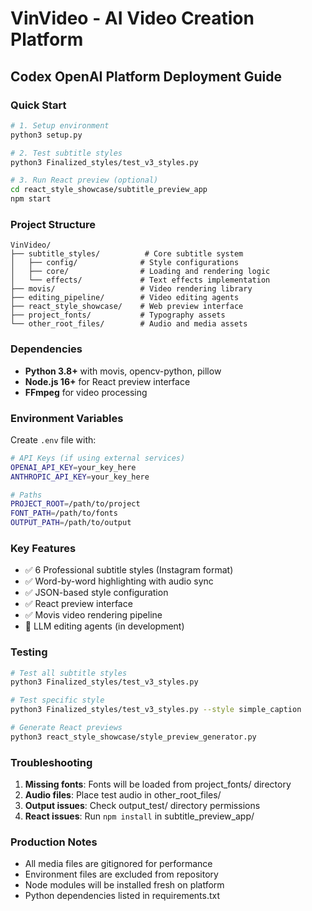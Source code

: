 # VinVideo - AI Video Creation Platform
## Codex OpenAI Platform Deployment Guide

### Quick Start
```bash
# 1. Setup environment
python3 setup.py

# 2. Test subtitle styles
python3 Finalized_styles/test_v3_styles.py

# 3. Run React preview (optional)
cd react_style_showcase/subtitle_preview_app
npm start
```

### Project Structure
```
VinVideo/
├── subtitle_styles/          # Core subtitle system
│   ├── config/              # Style configurations
│   ├── core/                # Loading and rendering logic
│   └── effects/             # Text effects implementation
├── movis/                   # Video rendering library
├── editing_pipeline/        # Video editing agents
├── react_style_showcase/    # Web preview interface
├── project_fonts/           # Typography assets
└── other_root_files/        # Audio and media assets
```

### Dependencies
- **Python 3.8+** with movis, opencv-python, pillow
- **Node.js 16+** for React preview interface
- **FFmpeg** for video processing

### Environment Variables
Create `.env` file with:
```bash
# API Keys (if using external services)
OPENAI_API_KEY=your_key_here
ANTHROPIC_API_KEY=your_key_here

# Paths
PROJECT_ROOT=/path/to/project
FONT_PATH=/path/to/fonts
OUTPUT_PATH=/path/to/output
```

### Key Features
- ✅ 6 Professional subtitle styles (Instagram format)
- ✅ Word-by-word highlighting with audio sync
- ✅ JSON-based style configuration
- ✅ React preview interface
- ✅ Movis video rendering pipeline
- 🚧 LLM editing agents (in development)

### Testing
```bash
# Test all subtitle styles
python3 Finalized_styles/test_v3_styles.py

# Test specific style
python3 Finalized_styles/test_v3_styles.py --style simple_caption

# Generate React previews
python3 react_style_showcase/style_preview_generator.py
```

### Troubleshooting
1. **Missing fonts**: Fonts will be loaded from project_fonts/ directory
2. **Audio files**: Place test audio in other_root_files/
3. **Output issues**: Check output_test/ directory permissions
4. **React issues**: Run `npm install` in subtitle_preview_app/

### Production Notes
- All media files are gitignored for performance
- Environment files are excluded from repository
- Node modules will be installed fresh on platform
- Python dependencies listed in requirements.txt